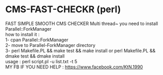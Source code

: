 
# CMS-FAST-CHECKR (perl)
FAST SIMPLE SMOOTH CMS CHECKER Multi thread~
you need to install Parallel::ForkManager<br />
how to install it : <br />
1- cpan Parallel::ForkManager <br />
2- move to Parallel-ForkManager directory<br />
3- perl Makefile.PL && make test && make install or perl Makefile.PL && dmake test && dmake install<br />
usage : perl script.pl -u list.txt -t 5<br />
MY FB IF YOU NEED HELP : https://www.facebook.com/KtN.1990
